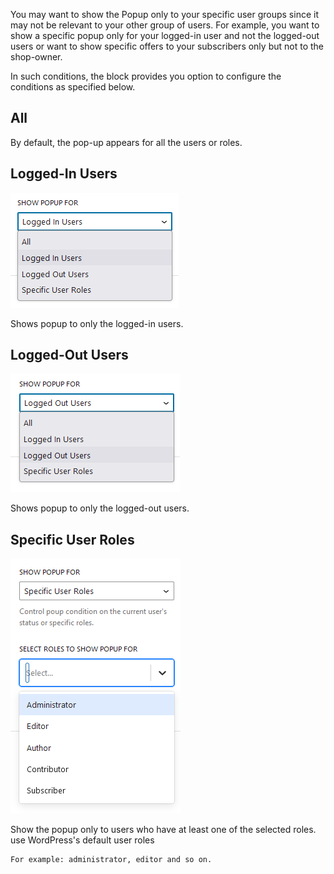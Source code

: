 You may want to show the Popup only to your specific user groups since it may not be relevant to your other group of 
users. For example, you want to show a specific popup only for your logged-in user and not the logged-out users or want to
show specific offers to your subscribers only but not to the shop-owner.

In such conditions, the block provides you option to configure the conditions as specified below.


## All
By default, the pop-up appears for all the users or roles.


## Logged-In Users
![Logged In User](img/loggedinuser.png)
<p>Shows popup to only the logged-in users.</p>
  

## Logged-Out Users
![Logged Out User](img/loggedoutuser.png)
<p>Shows popup to only the logged-out users.</p>
 
   
## Specific User Roles

![Popup Condition Specific Role](img/popup-condition-specific-role.png)
<p>Show the popup only to users who have at least one of the selected roles. use WordPress's default user roles</p>

    For example: administrator, editor and so on.
   
    
           
  